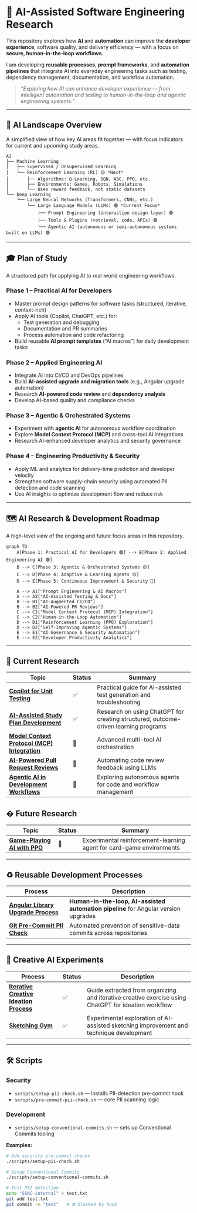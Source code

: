 # 🧠 AI-Assisted Software Engineering Research

This repository explores how **AI** and **automation** can improve the **developer experience**, software quality, and delivery efficiency — with a focus on **secure, human-in-the-loop workflows**.

I am developing **reusable processes**, **prompt frameworks**, and **automation pipelines** that integrate AI into everyday engineering tasks such as testing, dependency management, documentation, and workflow automation.

> _“Exploring how AI can enhance developer experience — from intelligent automation and testing to human-in-the-loop and agentic engineering systems.”_

---

## 🧩 AI Landscape Overview

A simplified view of how key AI areas fit together — with focus indicators for current and upcoming study areas.

```text
AI
├── Machine Learning
│   ├── Supervised / Unsupervised Learning
│   └── Reinforcement Learning (RL) 🟡 *Next*
│       ├── Algorithms: Q-Learning, DQN, A3C, PPO, etc.
│       ├── Environments: Games, Robots, Simulations
│       └── Uses reward feedback, not static datasets
└── Deep Learning
    └── Large Neural Networks (Transformers, CNNs, etc.)
        └── Large Language Models (LLMs) 🟢 *Current Focus*
            ├── Prompt Engineering (interaction design layer) 🟢
            ├── Tools & Plugins (retrieval, code, APIs) 🟢
            └── Agentic AI (autonomous or semi-autonomous systems built on LLMs) 🟢

```

---

## 🎓 Plan of Study

A structured path for applying AI to real-world engineering workflows.

### **Phase 1 – Practical AI for Developers**
- Master prompt design patterns for software tasks (structured, iterative, context-rich)
- Apply AI tools (Copilot, ChatGPT, etc.) for:
  - Test generation and debugging
  - Documentation and PR summaries
  - Process automation and code refactoring
- Build reusable **AI prompt templates** (“AI macros”) for daily development tasks

### **Phase 2 – Applied Engineering AI**
- Integrate AI into CI/CD and DevOps pipelines  
- Build **AI-assisted upgrade and migration tools** (e.g., Angular upgrade automation)  
- Research **AI-powered code review** and **dependency analysis**
- Develop AI-based quality and compliance checks

### **Phase 3 – Agentic & Orchestrated Systems**
- Experiment with **agentic AI** for autonomous workflow coordination  
- Explore **Model Context Protocol (MCP)** and cross-tool AI integrations  
- Research AI-enhanced developer analytics and security governance  

### **Phase 4 – Engineering Productivity & Security**
- Apply ML and analytics for delivery-time prediction and developer velocity  
- Strengthen software supply-chain security using automated PII detection and code scanning  
- Use AI insights to optimize development flow and reduce risk

---

## 🗺️ AI Research & Development Roadmap

A high-level view of the ongoing and future focus areas in this repository.

```mermaid
graph TD
    A[Phase 1: Practical AI for Developers 🟢] --> B[Phase 2: Applied Engineering AI 🟢]
    B --> C[Phase 3: Agentic & Orchestrated Systems 🟡]
    C --> D[Phase 4: Adaptive & Learning Agents 🟡]
    D --> E[Phase 5: Continuous Improvement & Security 🔵]

    A --> A1["Prompt Engineering & AI Macros"]
    A --> A2["AI-Assisted Testing & Docs"]
    B --> B1["AI-Augmented CI/CD"]
    B --> B2["AI-Powered PR Reviews"]
    C --> C1["Model Context Protocol (MCP) Integration"]
    C --> C2["Human-in-the-Loop Automation"]
    D --> D1["Reinforcement Learning (PPO) Exploration"]
    D --> D2["Self-Improving Agentic Systems"]
    E --> E1["AI Governance & Security Automation"]
    E --> E2["Developer Productivity Analytics"]
```

---

## 🔬 Current Research

| Topic | Status | Summary |
|-------|--------|----------|
| **[Copilot for Unit Testing](research/copilot-unit-tests.md)** | ✅ | Practical guide for AI-assisted test generation and troubleshooting |
| **[AI-Assisted Study Plan Development](research/developing-study-plans-with-chatgpt.md)** | ✅ | Research on using ChatGPT for creating structured, outcome-driven learning programs |
| **[Model Context Protocol (MCP) Integration](research/mcp-integration-research.md)** | 🚧 | Advanced multi-tool AI orchestration |
| **[AI-Powered Pull Request Reviews](research/pr-review-research.md)** | 🚧 | Automating code review feedback using LLMs |
| **[Agentic AI in Development Workflows](research/agentic-ai-research.md)** | 🚧 | Exploring autonomous agents for code and workflow management |

## � Future Research

| Topic | Status | Summary |
|-------|--------|----------|
| **[Game-Playing AI with PPO](research/ppo-reinforcement-learning.md)** | 🧪 | Experimental reinforcement-learning agent for card-game environments |

---


## ♻️ Reusable Development Processes

| Process | Description |
|----------|--------------|
| **[Angular Library Upgrade Process](processes/angular-upgrade-process.md)** | **Human-in-the-loop, AI-assisted automation pipeline** for Angular version upgrades |
| **[Git Pre-Commit PII Check](processes/commit-pii-check.md)** | Automated prevention of sensitive-data commits across repositories |

---

## 🎨 Creative AI Experiments

| Process | Status | Description |
|----------|--------|-------------|
| **[Iterative Creative Ideation Process](processes/creative-project-process-iteration.md)** | ✅ | Guide extracted from organizing and iterative creative exercise using ChatGPT for ideation workflow |
| **[Sketching Gym](processes/research/sketching-focus-study.md)** | ✅ | Experimental exploration of AI-assisted sketching improvement and technique development |

---

## 🛠️ Scripts

### Security
- `scripts/setup-pii-check.sh` — installs PII-detection pre-commit hook  
- `scripts/pre-commit-pii-check.sh` — core PII scanning logic  

### Development
- `scripts/setup-conventional-commits.sh` — sets up Conventional Commits tooling  

**Examples:**
```bash
# Add security pre-commit checks
./scripts/setup-pii-check.sh

# Setup Conventional Commits
./scripts/setup-conventional-commits.sh

# Test PII detection
echo "SSNC-internal" > test.txt
git add test.txt
git commit -m "test"   # ❌ blocked by hook
